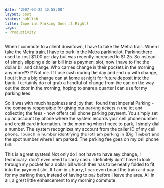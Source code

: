 ```yaml
---
date: '2007-03-22 10:58:00'
layout: post
status: publish
title: Imperial Parking Does it Right!
tags:
- Productivity
---
```


When I commute to a client downtown, I have to take the Metra train. When I take the Metra train, I have to park in the Metra parking lot. Parking there used to cost $1.00 per day but was recently increased to $1.25. So instead of simply slipping a dollar bill into a payment slot, now I have to find the dollar bill and change. Who carries change in their pockets in the morning any more?!?!? Not me. If I use cash during the day and end up with change, I put it into a big change can at home at night for future deposit into the bank. I certainly do not grab a handful of change from the can on the way out the door in the morning, hoping to snare a quarter I can use for my parking fees.

So it was with much happiness and joy that I found that Imperial Parking - the company responsible for giving out parking tickets in the lot and collecting the fees - now offers cell phone parking payment. You simply set up an account by phone where the system records your cell phone number and credit card information. In the morning when I need to park, I simply dial a number. The system recognizes my account from the caller ID of my cell phone. I punch in number identifying the lot I am parking in (Big Timber) and the spot number where I am parked. The parking fee goes on my cell phone bill.

This is a great system! Not only do I not have to have any change, I, technically, don't even need to carry cash. I definitely don't have to look through my pocket for a dollar bill which then has to be neatly folded to fit into the payment slot. If I am in a hurry, I can even board the train and pay for my parking then, instead of having to pay before I leave the area. All in all, a great little enhancement to my morning commute.